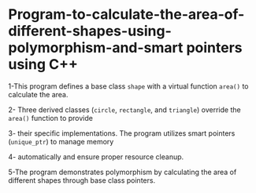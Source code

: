 # Program-to-calculate-the-area-of-different-shapes-using-polymorphism-and-smart pointers using C++

 1-This program defines a base class `shape` with a virtual function `area()` to calculate the area.

 2- Three derived classes (`circle`, `rectangle`, and `triangle`) override the `area()` function to provide
 
 3- their specific implementations. The program utilizes smart pointers (`unique_ptr`) to manage memory
 
 4- automatically and ensure proper resource cleanup.
 
 5-The program demonstrates polymorphism by calculating the area of different shapes through base class pointers.
